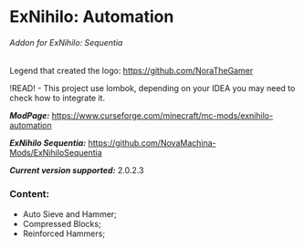 # ExNihilo: Automation
###### Addon for ExNihilo: Sequentia

Legend that created the logo: https://github.com/NoraTheGamer

!READ! - This project use lombok, depending on your IDEA you may need to check how to integrate it.

**_ModPage:_** https://www.curseforge.com/minecraft/mc-mods/exnihilo-automation

_**ExNihilo Sequentia:**_ https://github.com/NovaMachina-Mods/ExNihiloSequentia

**_Current version supported:_** 2.0.2.3

### Content:

- Auto Sieve and Hammer;
- Compressed Blocks;
- Reinforced Hammers;
